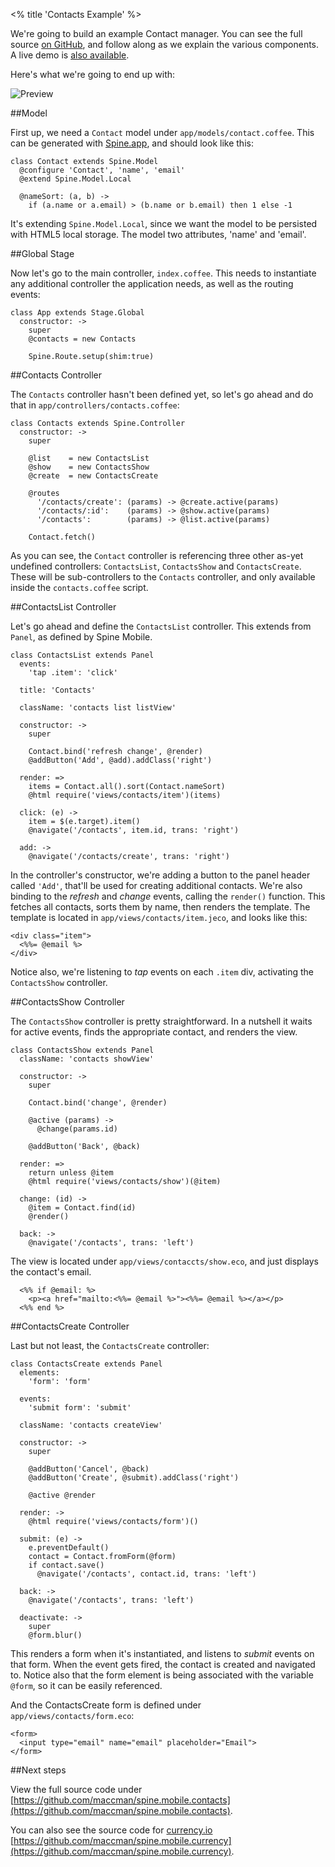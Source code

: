 <% title 'Contacts Example' %>

We're going to build an example Contact manager. You can see the full source [on GitHub](https://github.com/maccman/spine.mobile.contacts), and follow along as we explain the various components. A live demo is [also available](http://spine-mobile-contacts.herokuapp.com/).

Here's what we're going to end up with:

![Preview](https://lh6.googleusercontent.com/-6i_3uJTlOrU/Tq_Y40-_5II/AAAAAAAABcc/74On9UewyUE/s640/Screen%252520Shot%2525202011-11-01%252520at%25252011.31.50.png)

##Model

First up, we need a `Contact` model under `app/models/contact.coffee`. This can be generated with [Spine.app](<%= docs_path("app") %>), and should look like this:

    class Contact extends Spine.Model
      @configure 'Contact', 'name', 'email'
      @extend Spine.Model.Local

      @nameSort: (a, b) ->
        if (a.name or a.email) > (b.name or b.email) then 1 else -1

It's extending `Spine.Model.Local`, since we want the model to be persisted with HTML5 local storage. The model two attributes, 'name' and 'email'.

##Global Stage

Now let's go to the main controller, `index.coffee`. This needs to instantiate any additional controller the application needs, as well as the routing events:

    class App extends Stage.Global
      constructor: ->
        super
        @contacts = new Contacts

        Spine.Route.setup(shim:true)

##Contacts Controller

The `Contacts` controller hasn't been defined yet, so let's go ahead and do that in `app/controllers/contacts.coffee`:

    class Contacts extends Spine.Controller
      constructor: ->
        super

        @list    = new ContactsList
        @show    = new ContactsShow
        @create  = new ContactsCreate

        @routes
          '/contacts/create': (params) -> @create.active(params)
          '/contacts/:id':    (params) -> @show.active(params)
          '/contacts':        (params) -> @list.active(params)

        Contact.fetch()

As you can see, the `Contact` controller is referencing three other as-yet undefined controllers: `ContactsList`, `ContactsShow` and `ContactsCreate`. These will be sub-controllers to the `Contacts` controller, and only available inside the `contacts.coffee` script.

##ContactsList Controller

Let's go ahead and define the `ContactsList` controller. This extends from `Panel`, as defined by Spine Mobile.

    class ContactsList extends Panel
      events:
        'tap .item': 'click'

      title: 'Contacts'

      className: 'contacts list listView'

      constructor: ->
        super

        Contact.bind('refresh change', @render)
        @addButton('Add', @add).addClass('right')

      render: =>
        items = Contact.all().sort(Contact.nameSort)
        @html require('views/contacts/item')(items)

      click: (e) ->
        item = $(e.target).item()
        @navigate('/contacts', item.id, trans: 'right')

      add: ->
        @navigate('/contacts/create', trans: 'right')

In the controller's constructor, we're adding a button to the panel header called `'Add'`, that'll be used for creating additional contacts. We're also binding to the *refresh* and *change* events, calling the `render()` function. This fetches all contacts, sorts them by name, then renders the template. The template is located in `app/views/contacts/item.jeco`, and looks like this:

    <div class="item">
      <%%= @email %>
    </div>

Notice also, we're listening to *tap* events on each `.item` div, activating the `ContactsShow` controller.

##ContactsShow Controller

The `ContactsShow` controller is pretty straightforward. In a nutshell it waits for active events, finds the appropriate contact, and renders the view.

    class ContactsShow extends Panel
      className: 'contacts showView'

      constructor: ->
        super

        Contact.bind('change', @render)

        @active (params) ->
          @change(params.id)

        @addButton('Back', @back)

      render: =>
        return unless @item
        @html require('views/contacts/show')(@item)

      change: (id) ->
        @item = Contact.find(id)
        @render()

      back: ->
        @navigate('/contacts', trans: 'left')

The view is located under `app/views/contaccts/show.eco`, and just displays the contact's email.

      <%% if @email: %>
        <p><a href="mailto:<%%= @email %>"><%%= @email %></a></p>
      <%% end %>

##ContactsCreate Controller

Last but not least, the `ContactsCreate` controller:

    class ContactsCreate extends Panel
      elements:
        'form': 'form'

      events:
        'submit form': 'submit'

      className: 'contacts createView'

      constructor: ->
        super

        @addButton('Cancel', @back)
        @addButton('Create', @submit).addClass('right')

        @active @render

      render: ->
        @html require('views/contacts/form')()

      submit: (e) ->
        e.preventDefault()
        contact = Contact.fromForm(@form)
        if contact.save()
          @navigate('/contacts', contact.id, trans: 'left')

      back: ->
        @navigate('/contacts', trans: 'left')

      deactivate: ->
        super
        @form.blur()

This renders a form when it's instantiated, and listens to *submit* events on that form. When the event gets fired, the contact is created and navigated to. Notice also that the form element is being associated with the variable `@form`, so it can be easily referenced.

And the ContactsCreate form is defined under `app/views/contacts/form.eco`:

    <form>
      <input type="email" name="email" placeholder="Email">
    </form>

##Next steps

View the full source code under [https://github.com/maccman/spine.mobile.contacts](https://github.com/maccman/spine.mobile.contacts).

You can also see the source code for [currency.io](http://currency.io) [https://github.com/maccman/spine.mobile.currency](https://github.com/maccman/spine.mobile.currency).